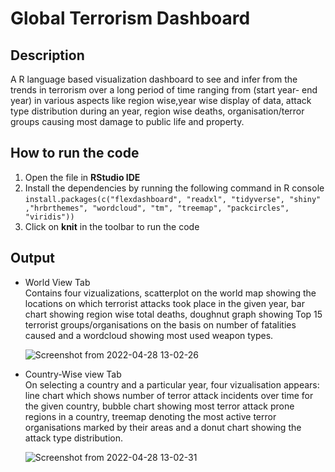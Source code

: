 # Global Terrorism Dashboard

## Description
A R language based visualization dashboard to see and infer from the trends in terrorism over a long period of time ranging from (start year- end year) in various aspects like region wise,year wise display of data, attack type distribution during an year, region wise deaths, organisation/terror groups causing most damage to public life and property.

## How to run the code
1. Open the file in **RStudio IDE**
2. Install the dependencies by running the following command in R console  
    `install.packages(c("flexdashboard", "readxl", "tidyverse", "shiny" ,"hrbrthemes", "wordcloud", "tm", "treemap", "packcircles", "viridis"))`
3. Click on **knit** in the toolbar to run the code

## Output
- World View Tab  
    Contains four vizualizations, scatterplot on the world map showing the locations on which terrorist attacks took place in the given year, bar chart showing region wise total deaths, doughnut graph showing Top 15 terrorist groups/organisations on the basis on number of fatalities caused and a wordcloud showing most used weapon types.

    ![Screenshot from 2022-04-28 13-02-26](https://user-images.githubusercontent.com/60532223/165757304-0a60daff-5885-4409-8872-ab6fe94a225b.png)

- Country-Wise view Tab  
    On selecting a country and a particular year, four vizualisation appears: line chart which shows number of terror attack incidents over time for the given country, bubble chart showing most terror attack prone regions in a country, treemap denoting the most active terror organisations marked by their areas and a donut chart showing the attack type distribution.

    ![Screenshot from 2022-04-28 13-02-31](https://user-images.githubusercontent.com/60532223/165757323-d0ae2d45-1520-425b-9c6e-c772e4ab74fc.png)
